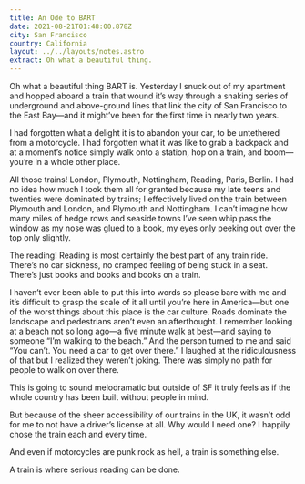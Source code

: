 ```yaml
---
title: An Ode to BART
date: 2021-08-21T01:48:00.878Z
city: San Francisco
country: California
layout: ../../layouts/notes.astro
extract: Oh what a beautiful thing.
---
```

Oh what a beautiful thing BART is. Yesterday I snuck out of my apartment and hopped aboard a train that wound it’s way through a snaking series of underground and above-ground lines that link the city of San Francisco to the East Bay—and it might’ve been for the first time in nearly two years. 

I had forgotten what a delight it is to abandon your car, to be untethered from a motorcycle. I had forgotten what it was like to grab a backpack and at a moment’s notice simply walk onto a station, hop on a train, and boom—you’re in a whole other place. 

All those trains! London, Plymouth, Nottingham, Reading, Paris, Berlin. I had no idea how much I took them all for granted because my late teens and twenties were dominated by trains; I effectively lived on the train between Plymouth and London, and Plymouth and Nottingham. I can’t imagine how many miles of hedge rows and seaside towns I’ve seen whip pass the window as my nose was glued to a book, my eyes only peeking out over the top only slightly.

The reading! Reading is most certainly the best part of any train ride. There’s no car sickness, no cramped feeling of being stuck in a seat. There’s just books and books and books on a train.

I haven’t ever been able to put this into words so please bare with me and it’s difficult to grasp the scale of it all until you’re here in America—but one of the worst things about this place is the car culture. Roads dominate the landscape and pedestrians aren’t even an afterthought. I remember looking at a beach not so long ago—a five minute walk at best—and saying to someone “I’m walking to the beach.” And the person turned to me and said “You can’t. You need a car to get over there.” I laughed at the ridiculousness of that but I realized they weren’t joking. There was simply no path for people to walk on over there.

This is going to sound melodramatic but outside of SF it truly feels as if the whole country has been built without people in mind.

But because of the sheer accessibility of our trains in the UK, it wasn’t odd for me to not have a driver’s license at all. Why would I need one? I happily chose the train each and every time. 

And even if motorcycles are punk rock as hell, a train is something else. 

A train is where serious reading can be done. 